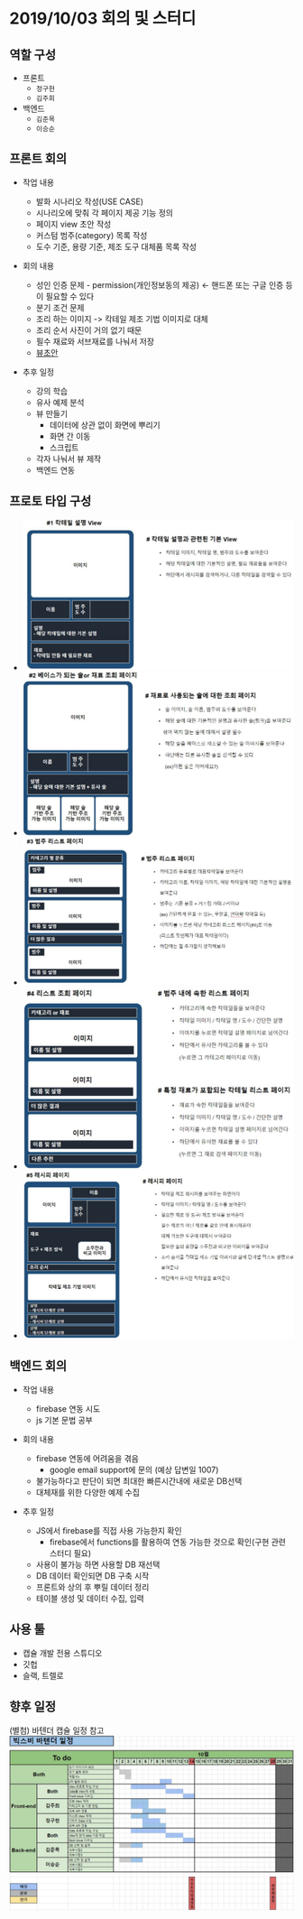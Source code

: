 # 2019/10/03 회의 및 스터디

## 역할 구성

- 프론트
  - `정구헌`
  - `김주희`
- 백엔드
  - `김준목`
  - `이승순`

## 프론트 회의

- 작업 내용
  - 발화 시나리오 작성(USE CASE)
  - 시나리오에 맞춰 각 페이지 제공 기능 정의
  - 페이지 view 초안 작성
  - 커스텀 범주(category) 목록 작성
  - 도수 기준, 용량 기준, 제조 도구 대체품 목록 작성

- 회의 내용
  - 성인 인증 문제 - permission(개인정보동의 제공) <- 핸드폰 또는 구글 인증 등이 필요할 수 있다
  - 분기 조건 문제
  - 조리 하는 이미지 -> 칵테일 제조 기법 이미지로 대체
  - 조리 순서 사진이 거의 없기 때문
  - 필수 재료와 서브재료를 나눠서 저장
  - [뷰초안](#프로토-타입-구성)

- 추후 일정
  - 강의 학습
  - 유사 예제 분석
  - 뷰 만들기
    - 데이터에 상관 없이 화면에 뿌리기
    - 화면 간 이동
    - 스크립트
  - 각자 나눠서 뷰 제작
  - 백엔드 연동

## 프로토 타입 구성

- ![ㅁ](/회의록,prototype/1003/칵테일_설명.JPG)
- ![ㅁ](/회의록,prototype/1003/베이스_조회.JPG)
- ![ㅁ](/회의록,prototype/1003/범주리스트_조회.JPG)
- ![ㅁ](/회의록,prototype/1003/리스트_조회.JPG)
- ![ㅁ](/회의록,prototype/1003/레시피_페이지.JPG)

## 백엔드 회의

- 작업 내용
  - firebase 연동 시도
  - js 기본 문법 공부

- 회의 내용
  - firebase 연동에 어려움을 겪음
    - google email support에 문의 (예상 답변일 1007)
  - 불가능하다고 판단이 되면 최대한 빠른시간내에 새로운 DB선택
  - 대체재를 위한 다양한 예제 수집

- 추후 일정
  - JS에서 firebase를 직접 사용 가능한지 확인
    - firebase에서 functions를 활용하여 연동 가능한 것으로 확인(구현 관련 스터디 필요)
  - 사용이 불가능 하면 사용할 DB 재선택
  - DB 데이터 확인되면 DB 구축 시작
  - 프론트와 상의 후 뿌릴 데이터 정리
  - 테이블 생성 및 데이터 수집, 입력

## 사용 툴

- 캡슐 개발 전용 스튜디오
- 깃헙
- 슬랙, 트렐로

## 향후 일정

(별첨) 바텐더 캡슐 일정 참고
![일정표](/회의록,prototype/1003/바텐더_2차_일정표.JPG)
